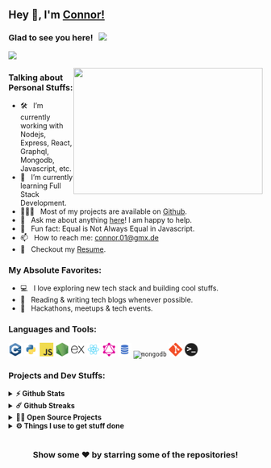 ## Hey 👋, I'm [Connor!](https://github.com/ConnorBroeder/)

<!-- [![Linkedin Badge](https://img.shields.io/badge/-LinkedIn-0e76a8?style=flat-square&logo=Linkedin&logoColor=white)](https://linkedin.com/in/iampavangandhi)
[![Website Badge](https://img.shields.io/badge/Website-3b5998?style=flat-square&logo=google-chrome&logoColor=white)](https://iampavangandhi.github.io/)
[![Twitter Badge](https://img.shields.io/badge/-Twitter-00acee?style=flat-square&logo=Twitter&logoColor=white)](https://twitter.com/iampavangandhi)
[![Instagram Badge](https://img.shields.io/badge/-Instagram-e4405f?style=flat-square&logo=Instagram&logoColor=white)](https://instagram.com/iampavangandhi/)
[![Telegram Badge](https://img.shields.io/badge/-Telegram-0088cc?style=flat-square&logo=Telegram&logoColor=white)](https://t.me/iampavangandhi) -->

### Glad to see you here! &nbsp; ![](https://visitor-badge.glitch.me/badge?page_id=ConnorBroeder.ConnorBroeder&style=flat-square&color=0088cc)

<!-- I'm a graduate in Computer Science 🎓 from Delhi University 🏛. I'm a passionate learner who's always willing to learn and work across technologies and domains 💡. I love to explore new technologies and leverage them to solve real-life problems ✨. Apart from that I also love to guide and mentor newbies 👨🏻‍💻. I'm currently into Web Development 🕸️ and working on my Data Structures and Algorithms 🤓. -->

<!-- Joined Github ''{{ ACCOUNT_AGE }}** years ago.

Since then I pushed **{{ COMMITS }}**+ commits, opened **{{ ISSUES }}**+ issues, submitted **{{ PULL_REQUESTS }}**+ pull requests, created **{{ GISTS }}**+ gists and contributed to **{{ REPOSITORIES_CONTRIBUTED_TO }}**+ public repositories.
 -->
<!-- Like My Work?

<a href="https://www.buymeacoffee.com/iampavangandhi" target="_blank"><img src="https://cdn.buymeacoffee.com/buttons/v2/default-yellow.png" alt="Buy Me A Coffee" height="60px" width="217px" ></a> -->

[![](https://gitwar.herokuapp.com/badge?username=iampavangandhi&label=Gitwar%20Profile%20Score&style=for-the-badge&color=0088cc)](https://gitwar.herokuapp.com/)

<img align="right" height="250" width="375" alt="" src="https://raw.githubusercontent.com/iampavangandhi/iampavangandhi/master/gifs/coder.gif" />

### Talking about Personal Stuffs:

- 🛠 &nbsp; I’m currently working with Nodejs, Express, React, <br /> Graphql, Mongodb, Javascript, etc.
- 🚀 &nbsp; I’m currently learning Full Stack Development.
- 👨🏻‍💻 &nbsp; Most of my projects are available on [Github](https://github.com/ConnorBroeder).
- 💬 &nbsp; Ask me about anything [here](https://github.com/ConnorBroeder/ConnorBroeder/issues/2)! I am happy to help.
- 👾 &nbsp; Fun fact: Equal is Not Always Equal in Javascript.
- 📫 &nbsp; How to reach me: connor.01@gmx.de
- 📝 &nbsp; Checkout my [Resume](https://github.com/ConnorBroeder/ConnorBroeder/blob/master/resume.pdf).

### My Absolute Favorites:

- 💻 &nbsp; I love exploring new tech stack and building cool stuffs.
- 📰 &nbsp; Reading & writing tech blogs whenever possible.
- 🍕 &nbsp; Hackathons, meetups & tech events.

### Languages and Tools:

<code><img height="27" src="https://raw.githubusercontent.com/github/explore/80688e429a7d4ef2fca1e82350fe8e3517d3494d/topics/cpp/cpp.png" alt="cpp"></code>
<code><img height="27" src="https://raw.githubusercontent.com/github/explore/80688e429a7d4ef2fca1e82350fe8e3517d3494d/topics/python/python.png" alt="python"></code>
<code><img height="27" src="https://raw.githubusercontent.com/github/explore/80688e429a7d4ef2fca1e82350fe8e3517d3494d/topics/javascript/javascript.png" alt="javascript"></code>
<code><img height="27" src="https://raw.githubusercontent.com/github/explore/80688e429a7d4ef2fca1e82350fe8e3517d3494d/topics/nodejs/nodejs.png" alt="nodejs"></code>
<code><img height="27" src="https://raw.githubusercontent.com/devicons/devicon/master/icons/express/express-original.svg" alt="expressjs"></code>
<code><img height="27" src="https://raw.githubusercontent.com/github/explore/80688e429a7d4ef2fca1e82350fe8e3517d3494d/topics/react/react.png" alt="react"></code>
<code><img height="27" src="https://raw.githubusercontent.com/github/explore/80688e429a7d4ef2fca1e82350fe8e3517d3494d/topics/graphql/graphql.png" alt="graphql"></code>
<code><img height="27" src="https://raw.githubusercontent.com/github/explore/80688e429a7d4ef2fca1e82350fe8e3517d3494d/topics/sql/sql.png" alt="sql"></code>
<code><img height="27" src="https://encrypted-tbn0.gstatic.com/images?q=tbn%3AANd9GcSTTzPAw-55ssm1Im594xYZ9eRQu2JylrkYLg&usqp=CAU" alt="mongodb"></code>
<code><img height="27" src="https://raw.githubusercontent.com/devicons/devicon/master/icons/git/git-original.svg" alt="git"></code>
<code><img height="27" src="https://raw.githubusercontent.com/github/explore/80688e429a7d4ef2fca1e82350fe8e3517d3494d/topics/terminal/terminal.png" alt="terminal"></code>

<!--
<code><img height="25" src="https://raw.githubusercontent.com/github/explore/80688e429a7d4ef2fca1e82350fe8e3517d3494d/topics/sass/sass.png" alt="sass"></code>
-->

### Projects and Dev Stuffs:

<details>	
  <summary><b>⚡ Github Stats</b></summary>

  <br />
  <img height="180em" src="https://github-readme-stats.vercel.app/api?username=ConnorBroeder&show_icons=true&hide_border=true&&count_private=true&include_all_commits=true" />
  <img height="180em" src="https://github-readme-stats.vercel.app/api/top-langs/?username=ConnorBroeder&exclude_repo=KNN-Image-Classification&show_icons=true&hide_border=true&layout=compact&langs_count=8"/>
</details>

<details>	
  <summary><b>☄️ Github Streaks</b></summary>

  <br />
  <img height="180em" src="https://github-readme-streak-stats.herokuapp.com/?user=ConnorBroeder&hide_border=true" />
</details>

<details>
  <summary><b>🧑‍🚀 Open Source Projects</b></summary>

  <br />
  <table>
    <thead align="center">
      <tr border: none;>
        <td><b>💻 Projects</b></td>
        <td><b>🌟 Stars</b></td>
        <td><b>🍴 Forks</b></td>
        <td><b>🐛 Issues</b></td>
        <td><b>🔔 Pull Requests</b></td>
        <td><b>👨‍💻 Language</b></td>
      </tr>
    </thead>
    <tbody>
      <tr>
	      <td><a href="https://github.com/iampavangandhi/Gitwar"><b>🚀 Gitwar</b></a></td>
        <td><img alt="Stars" src="https://img.shields.io/github/stars/ConnorBroeder/Gitwar?style=flat-square&labelColor=343b41"/></td>
        <td><img alt="Forks" src="https://img.shields.io/github/forks/ConnorBroeder/Gitwar?style=flat-square&labelColor=343b41"/></td>
        <td><img alt="Issues" src="https://img.shields.io/github/issues/ConnorBroeder/Gitwar?style=flat-square"/></td>
        <td><img alt="Pull Requests" src="https://img.shields.io/github/issues-pr/ConnorBroeder/Gitwar?style=flat-square"/></td>
        <td><img alt="Language" src="https://img.shields.io/github/languages/top/ConnorBroeder/Gitwar?style=flat-square"/></td>
      </tr>
      <tr>
	      <td><a href="https://github.com/iampavangandhi/TradeByte"><b>💸 TradeByte</b></a></td>
        <td><img alt="Stars" src="https://img.shields.io/github/stars/ConnorBroeder/TradeByte?style=flat-square&labelColor=343b41"/></td>
        <td><img alt="Forks" src="https://img.shields.io/github/forks/ConnorBroeder/TradeByte?style=flat-square&labelColor=343b41"/></td>
        <td><img alt="Issues" src="https://img.shields.io/github/issues/ConnorBroeder/TradeByte?style=flat-square"/></td>
        <td><img alt="Pull Requests" src="https://img.shields.io/github/issues-pr/ConnorBroeder/TradeByte?style=flat-square"/></td>
        <td><img alt="Language" src="https://img.shields.io/github/languages/top/ConnorBroeder/TradeByte?label=javascript&style=flat-square"/></td>
      </tr>
      <tr>
	      <td><a href="https://github.com/ConnorBroeder/TheNodeCourse"><b>👨🏻‍💻 TheNodeCourse</b></a></td>
        <td><img alt="Stars" src="https://img.shields.io/github/stars/ConnorBroeder/TheNodeCourse?style=flat-square&labelColor=343b41"/></td>
        <td><img alt="Forks" src="https://img.shields.io/github/forks/ConnorBroeder/TheNodeCourse?style=flat-square&labelColor=343b41"/></td>
        <td><img alt="Issues" src="https://img.shields.io/github/issues/ConnorBroeder/TheNodeCourse?style=flat-square"/></td>
        <td><img alt="Pull Requests" src="https://img.shields.io/github/issues-pr/ConnorBroeder/TheNodeCourse?style=flat-square"/></td>
        <td><img alt="Language" src="https://img.shields.io/github/languages/top/ConnorBroeder/TheNodeCourse?style=flat-square"/></td> 
      </tr>
      <tr>
	      <td><a href="https://github.com/ConnorBroeder/ConnorBroeder"><b>🤓 ConnorBroeder</b></a></td>
        <td><img alt="Stars" src="https://img.shields.io/github/stars/ConnorBroeder/ConnorBroeder?style=flat-square&labelColor=343b41"/></td>
        <td><img alt="Forks" src="https://img.shields.io/github/forks/ConnorBroeder/ConnorBroeder?style=flat-square&labelColor=343b41"/></td>
        <td><img alt="Issues" src="https://img.shields.io/github/issues/ConnorBroeder/ConnorBroeder?style=flat-square"/></td>
        <td><img alt="Pull Requests" src="https://img.shields.io/github/issues-pr/ConnorBroeder/ConnorBroeder?style=flat-square"/></td>
        <td><img alt="Language" src="https://img.shields.io/badge/markdown-100%25-blue?style=flat-square"/></td> 
      </tr>
    </tbody>
  </table>
  <br />
</details>
 
<details>	
  <br />
  <summary><b>⚙️ Things I use to get stuff done</b></summary>
  	<ul>
  	    <li><b>OS:</b> Ubuntu 20.04</li>
	    <li><b>Laptop: </b> HP Elitebook (i5)</li>
  	    <li><b>Browser: </b> Firefox Web Browser</li>
	    <li><b>Terminal: </b> ZSH: Oh My Zsh (PowerLevel10k)</li>
	    <li><b>Code Editor:</b> VSCode - The best editor out there.</li>
	    <li><b>To Stay Updated:</b> Dev.to, Medium, Linkedin and Twitter.</li>
	    <br />
	⚛️ Checkout My VSCode Configrations <a href="https://gist.github.com/iampavangandhi/039b1dc5a7cdcb007ab3691814d53130">Here</a>.
	</ul>	
</details>

#

<div align="center">

### Show some ❤️ by starring some of the repositories!

</div>
